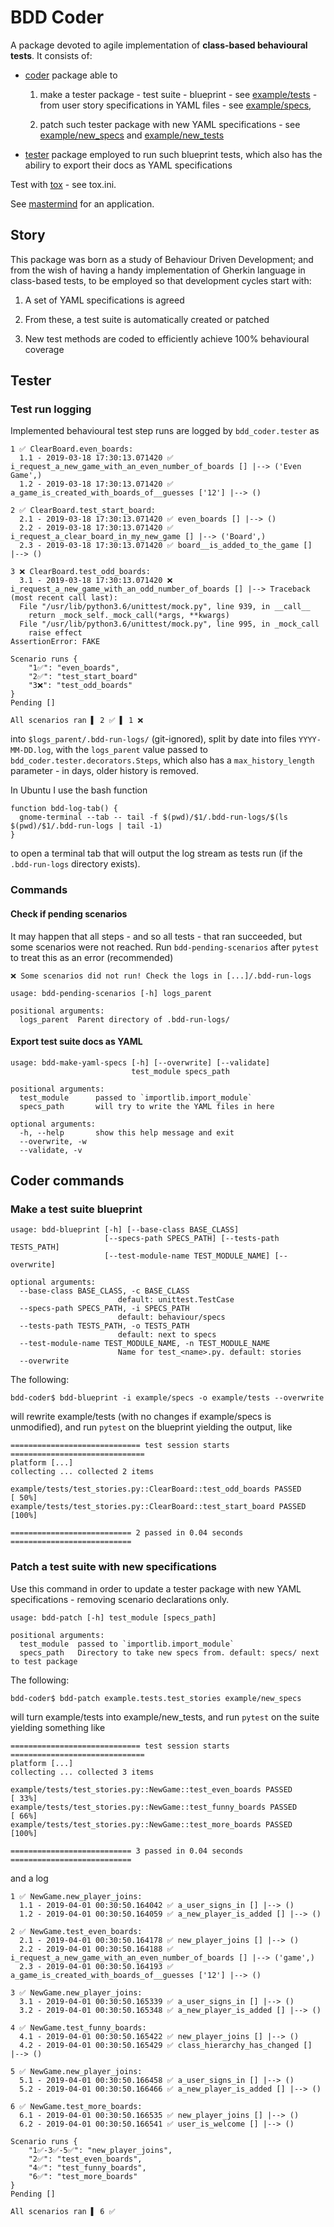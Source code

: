 # BDD Coder
A package devoted to agile implementation of **class-based behavioural tests**. It consists of:

* [coder](https://bitbucket.org/coleopter/bdd-coder/src/master/bdd_coder/coder) package able to

  1. make a tester package - test suite - blueprint - see [example/tests](https://bitbucket.org/coleopter/bdd-coder/src/master/example/tests) - from user story specifications in YAML files - see [example/specs](https://bitbucket.org/coleopter/bdd-coder/src/master/example/specs),

  2. patch such tester package with new YAML specifications - see [example/new_specs](https://bitbucket.org/coleopter/bdd-coder/src/master/example/new_specs) and [example/new_tests](https://bitbucket.org/coleopter/bdd-coder/src/master/example/new_tests)

* [tester](https://bitbucket.org/coleopter/bdd-coder/src/master/bdd_coder/tester) package employed to run such blueprint tests, which also has the abiliry to export their docs as YAML specifications

Test with [tox](https://tox.readthedocs.io/en/latest/) - see tox.ini.

See [mastermind](https://bitbucket.org/coleopter/mastermind) for an application.

## Story
This package was born as a study of Behaviour Driven Development; and from the wish of having a handy implementation of Gherkin language in class-based tests, to be employed so that development cycles start with:

  1. A set of YAML specifications is agreed

  2. From these, a test suite is automatically created or patched

  3. New test methods are coded to efficiently achieve 100% behavioural coverage

## Tester
### Test run logging
Implemented behavioural test step runs are logged by `bdd_coder.tester` as
```
1 ✅ ClearBoard.even_boards:
  1.1 - 2019-03-18 17:30:13.071420 ✅ i_request_a_new_game_with_an_even_number_of_boards [] |--> ('Even Game',)
  1.2 - 2019-03-18 17:30:13.071420 ✅ a_game_is_created_with_boards_of__guesses ['12'] |--> ()

2 ✅ ClearBoard.test_start_board:
  2.1 - 2019-03-18 17:30:13.071420 ✅ even_boards [] |--> ()
  2.2 - 2019-03-18 17:30:13.071420 ✅ i_request_a_clear_board_in_my_new_game [] |--> ('Board',)
  2.3 - 2019-03-18 17:30:13.071420 ✅ board__is_added_to_the_game [] |--> ()

3 ❌ ClearBoard.test_odd_boards:
  3.1 - 2019-03-18 17:30:13.071420 ❌ i_request_a_new_game_with_an_odd_number_of_boards [] |--> Traceback (most recent call last):
  File "/usr/lib/python3.6/unittest/mock.py", line 939, in __call__
    return _mock_self._mock_call(*args, **kwargs)
  File "/usr/lib/python3.6/unittest/mock.py", line 995, in _mock_call
    raise effect
AssertionError: FAKE

Scenario runs {
    "1✅": "even_boards",
    "2✅": "test_start_board"
    "3❌": "test_odd_boards"
}
Pending []

All scenarios ran ▌ 2 ✅ ▌ 1 ❌
```
into `$logs_parent/.bdd-run-logs/` (git-ignored), split by date into files `YYYY-MM-DD.log`, with the `logs_parent` value passed to `bdd_coder.tester.decorators.Steps`, which also has a `max_history_length` parameter - in days, older history is removed.

In Ubuntu I use the bash function
```
function bdd-log-tab() {
  gnome-terminal --tab -- tail -f $(pwd)/$1/.bdd-run-logs/$(ls $(pwd)/$1/.bdd-run-logs | tail -1)
}
```
to open a terminal tab that will output the log stream as tests run (if the `.bdd-run-logs` directory exists).

### Commands
#### Check if pending scenarios
It may happen that all steps - and so all tests - that ran succeeded, but some scenarios were not reached. Run `bdd-pending-scenarios` after `pytest` to treat this as an error (recommended)
```
❌ Some scenarios did not run! Check the logs in [...]/.bdd-run-logs
```
```
usage: bdd-pending-scenarios [-h] logs_parent

positional arguments:
  logs_parent  Parent directory of .bdd-run-logs/
```

#### Export test suite docs as YAML
```
usage: bdd-make-yaml-specs [-h] [--overwrite] [--validate]
                           test_module specs_path

positional arguments:
  test_module      passed to `importlib.import_module`
  specs_path       will try to write the YAML files in here

optional arguments:
  -h, --help       show this help message and exit
  --overwrite, -w
  --validate, -v
```

## Coder commands
### Make a test suite blueprint
```
usage: bdd-blueprint [-h] [--base-class BASE_CLASS]
                     [--specs-path SPECS_PATH] [--tests-path TESTS_PATH]
                     [--test-module-name TEST_MODULE_NAME] [--overwrite]

optional arguments:
  --base-class BASE_CLASS, -c BASE_CLASS
                        default: unittest.TestCase
  --specs-path SPECS_PATH, -i SPECS_PATH
                        default: behaviour/specs
  --tests-path TESTS_PATH, -o TESTS_PATH
                        default: next to specs
  --test-module-name TEST_MODULE_NAME, -n TEST_MODULE_NAME
                        Name for test_<name>.py. default: stories
  --overwrite
```
The following:
```
bdd-coder$ bdd-blueprint -i example/specs -o example/tests --overwrite
```
will rewrite example/tests (with no changes if example/specs is unmodified), and run `pytest` on the blueprint yielding the output, like
```
============================= test session starts ==============================
platform [...]
collecting ... collected 2 items

example/tests/test_stories.py::ClearBoard::test_odd_boards PASSED        [ 50%]
example/tests/test_stories.py::ClearBoard::test_start_board PASSED       [100%]

=========================== 2 passed in 0.04 seconds ===========================
```

### Patch a test suite with new specifications
Use this command in order to update a tester package with new YAML specifications - removing scenario declarations only.
```
usage: bdd-patch [-h] test_module [specs_path]

positional arguments:
  test_module  passed to `importlib.import_module`
  specs_path   Directory to take new specs from. default: specs/ next to test package
```
The following:
```
bdd-coder$ bdd-patch example.tests.test_stories example/new_specs
```
will turn example/tests into example/new_tests, and run `pytest` on the suite yielding something like
```
============================= test session starts ==============================
platform [...]
collecting ... collected 3 items

example/tests/test_stories.py::NewGame::test_even_boards PASSED          [ 33%]
example/tests/test_stories.py::NewGame::test_funny_boards PASSED         [ 66%]
example/tests/test_stories.py::NewGame::test_more_boards PASSED          [100%]

=========================== 3 passed in 0.04 seconds ===========================
```
and a log
```
1 ✅ NewGame.new_player_joins:
  1.1 - 2019-04-01 00:30:50.164042 ✅ a_user_signs_in [] |--> ()
  1.2 - 2019-04-01 00:30:50.164059 ✅ a_new_player_is_added [] |--> ()

2 ✅ NewGame.test_even_boards:
  2.1 - 2019-04-01 00:30:50.164178 ✅ new_player_joins [] |--> ()
  2.2 - 2019-04-01 00:30:50.164188 ✅ i_request_a_new_game_with_an_even_number_of_boards [] |--> ('game',)
  2.3 - 2019-04-01 00:30:50.164193 ✅ a_game_is_created_with_boards_of__guesses ['12'] |--> ()

3 ✅ NewGame.new_player_joins:
  3.1 - 2019-04-01 00:30:50.165339 ✅ a_user_signs_in [] |--> ()
  3.2 - 2019-04-01 00:30:50.165348 ✅ a_new_player_is_added [] |--> ()

4 ✅ NewGame.test_funny_boards:
  4.1 - 2019-04-01 00:30:50.165422 ✅ new_player_joins [] |--> ()
  4.2 - 2019-04-01 00:30:50.165429 ✅ class_hierarchy_has_changed [] |--> ()

5 ✅ NewGame.new_player_joins:
  5.1 - 2019-04-01 00:30:50.166458 ✅ a_user_signs_in [] |--> ()
  5.2 - 2019-04-01 00:30:50.166466 ✅ a_new_player_is_added [] |--> ()

6 ✅ NewGame.test_more_boards:
  6.1 - 2019-04-01 00:30:50.166535 ✅ new_player_joins [] |--> ()
  6.2 - 2019-04-01 00:30:50.166541 ✅ user_is_welcome [] |--> ()

Scenario runs {
    "1✅-3✅-5✅": "new_player_joins",
    "2✅": "test_even_boards",
    "4✅": "test_funny_boards",
    "6✅": "test_more_boards"
}
Pending []

All scenarios ran ▌ 6 ✅
```
